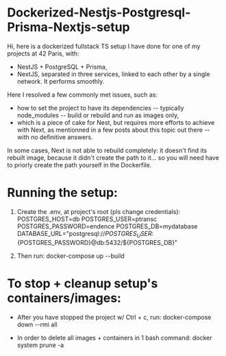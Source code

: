 # Dockerized-Nestjs-Postgresql-Prisma-Nextjs-setup

Hi, here is a dockerized fullstack TS setup I have done for one of my projects at 42 Paris, with:
- NestJS + PostgreSQL + Prisma,
- NextJS,
separated in three services, linked to each other by a single network. It performs smoothly.

Here I resolved a few commonly met issues, such as:
- how to set the project to have its dependencies -- typically node_modules -- build or rebuild and run as images only,
- which is a piece of cake for Nest, but requires more efforts to achieve with Next, as mentionned in a few posts about this topic out there -- with no definitive answers.

In some cases, Next is not able to rebuild completely: it doesn't find its rebuilt image, because it didn't create the path to it... so you will need have to priorly create the path yourself in the Dockerfile.



# Running the setup:

1. Create the .env, at project's root (pls change credentials):
POSTGRES_HOST=db
POSTGRES_USER=ptransc
POSTGRES_PASSWORD=endence
POSTGRES_DB=mydatabase
DATABASE_URL="postgresql://${POSTGRES_USER}:${POSTGRES_PASSWORD}@db:5432/${POSTGRES_DB}"

2. Then run:
docker-compose up --build



# To stop + cleanup setup's containers/images:

- After you have stopped the project w/ Ctrl + c, run:
docker-compose down --rmi all

- In order to delete all images + containers in 1 bash command:
docker system prune -a
